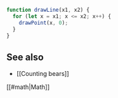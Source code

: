 ```js
function drawLine(x1, x2) {
  for (let x = x1; x <= x2; x++) {
    drawPoint(x, 0);
  }
}
```

## See also

* [[Counting bears]]

[[#math|Math]]
